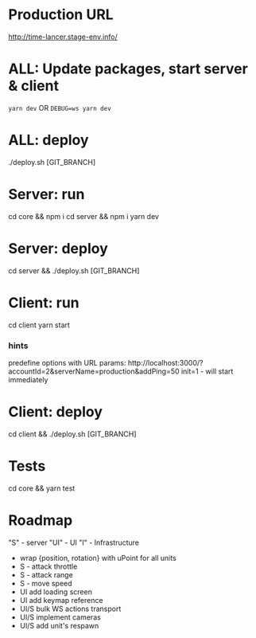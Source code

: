 # Production URL 
http://time-lancer.stage-env.info/

# ALL: Update packages, start server & client
`yarn dev` OR `DEBUG=ws yarn dev`

# ALL: deploy
./deploy.sh [GIT_BRANCH]

# Server: run
cd core && npm i 
cd server && npm i 
yarn dev

# Server: deploy
cd server && ./deploy.sh [GIT_BRANCH]

# Client: run 
cd client
yarn start

### hints
predefine options with URL params:
http://localhost:3000/?accountId=2&serverName=production&addPing=50
init=1 - will start immediately

# Client: deploy
cd client && ./deploy.sh [GIT_BRANCH]

# Tests
cd core && yarn test

# Roadmap 

"S" - server
"UI" - UI
"I" - Infrastructure

- wrap {position, rotation} with uPoint for all units
- S - attack throttle
- S - attack range
- S - move speed
- UI add loading screen
- UI add keymap reference
- UI/S bulk WS actions transport
- UI/S implement cameras
- UI/S add unit's respawn
